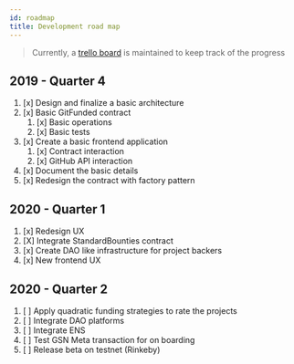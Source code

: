 ```yaml
---
id: roadmap
title: Development road map
---
```


> Currently, a [trello board] is maintained to keep track of the progress


## 2019 - Quarter 4

1. [x] Design and finalize a basic architecture 
2. [x] Basic GitFunded contract
    1. [x] Basic operations
    2. [x] Basic tests
3. [x] Create a basic frontend application
    1. [x] Contract interaction
    2. [x] GitHub API interaction
4. [x] Document the basic details
5. [x] Redesign the contract with factory pattern


## 2020 - Quarter 1

1. [x] Redesign UX
2. [X] Integrate StandardBounties contract
3. [x] Create DAO like infrastructure for project backers
4. [x] New frontend UX

## 2020 - Quarter 2

1. [ ] Apply quadratic funding strategies to rate the projects
2. [ ] Integrate DAO platforms
3. [ ] Integrate ENS
4. [ ] Test GSN Meta transaction for on boarding
5. [ ] Release beta on testnet (Rinkeby)


[trello board]: https://trello.com/b/enKFbhRI/gitfunded
